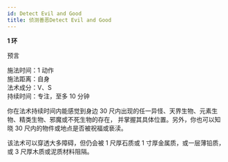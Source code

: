 ```yaml
---
id: Detect Evil and Good
title: 侦测善恶Detect Evil and Good
---
```


**1 环**

预言

施法时间：1 动作  
施法距离：自身  
法术成分：V、S  
持续时间：专注，至多 10 分钟

你在法术持续时间内能感觉到身边 30 尺内出现的任一异怪、天界生物、元素生物、精类生物、邪魔或不死生物的存在，
并掌握其具体位置。另外，你也可以知晓 30 尺内的物件或地点是否被祝福或亵渎。

该法术可以穿透大多障碍，但仍会被 1 尺厚石质或 1 寸厚金属质，或一层薄铅质，或 3 尺厚木质或泥质材料阻隔。
